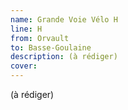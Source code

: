 ```yaml
---
name: Grande Voie Vélo H
line: H
from: Orvault
to: Basse-Goulaine
description: (à rédiger)
cover:
---
```


(à rédiger)
